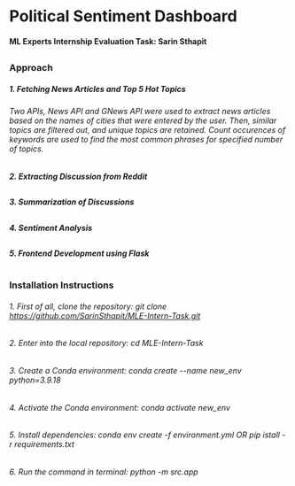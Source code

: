 # __Political Sentiment Dashboard__
#### __ML Experts Internship Evaluation Task: Sarin Sthapit__
##
### __Approach__
##### 1. __Fetching News Articles and Top 5 Hot Topics__
###### Two APIs, News API and GNews API were used to extract news articles based on the names of cities that were entered by the user. Then, similar topics are filtered out, and unique topics are retained. Count occurences of keywords are used to find the most common phrases for specified number of topics.
##
##### 2. __Extracting Discussion from Reddit__ 
##
##### 3. __Summarization of Discussions__
##
##### 4. __Sentiment Analysis__
##
##### 5. __Frontend Development using Flask__
#
#
### __Installation Instructions__
###### 1. First of all, clone the repository: _git clone https://github.com/SarinSthapit/MLE-Intern-Task.git_ 
###### 2. Enter into the local repository: _cd MLE-Intern-Task_
###### 3. Create a Conda environment: _conda create --name new_env python=3.9.18_
###### 4. Activate the Conda environment: _conda activate new_env_
###### 5. Install dependencies: _conda env create -f environment.yml_ OR _pip istall -r requirements.txt_
###### 6. Run the command in terminal: _python -m src.app_
